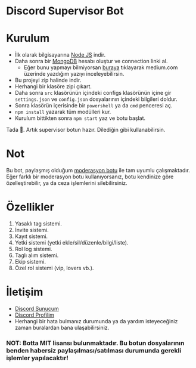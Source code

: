 # Discord Supervisor Bot

# Kurulum
* İlk olarak bilgisayarına [Node JS](https://nodejs.org/en/) indir.
* Daha sonra bir [MongoDB](http://mongodb.com) hesabı oluştur ve connection linki al.
  * Eğer bunu yapmayı bilmiyorsan [buraya](https://medium.com/@thearkxd/node-js-projeleri-için-mongodb-atlas-connection-linki-alma-5d955bbe5ae6) tıklayarak medium.com üzerinde yazdığım yazıyı inceleyebilirsin.
* Bu projeyi zip halinde indir.
* Herhangi bir klasöre zipi çıkart.
* Daha sonra `src` klasörünün içindeki configs klasörünün içine gir `settings.json` ve `config.json` dosyalarının içindeki bilgileri doldur.
* Sonra klasörün içerisinde bir `powershell` ya da `cmd` penceresi aç.
* ```npm install``` yazarak tüm modülleri kur.
* Kurulum bittikten sonra ```npm start``` yaz ve botu başlat.

Tada 🎉. Artık supervisor botun hazır. Dilediğin gibi kullanabilirsin.

# Not
Bu bot, paylaşmış olduğum [moderasyon botu](https://github.com/thearkxd/discord-moderation-bot) ile tam uyumlu çalışmaktadır. Eğer farklı bir moderasyon botu kullanıyorsanız, botu kendinize göre özelleştirebilir, ya da ceza işlemlerini silebilirsiniz.

# Özellikler
1. Yasaklı tag sistemi.
2. İnvite sistemi.
3. Kayıt sistemi.
4. Yetki sistemi (yetki ekle/sil/düzenle/bilgi/liste).
5. Rol log sistemi.
6. Taglı alım sistemi.
7. Ekip sistemi.
8. Özel rol sistemi (vip, lovers vb.).

# İletişim
* [Discord Sunucum](https://discord.gg/UEPcFtytcc)
* [Discord Profilim](https://discord.com/users/350976460313329665)
* Herhangi bir hata bulmanız durumunda ya da yardım isteyeceğiniz zaman buralardan bana ulaşabilirsiniz.

### NOT: Botta MIT lisansı bulunmaktadır. Bu botun dosyalarının benden habersiz paylaşılması/satılması durumunda gerekli işlemler yapılacaktır!
